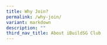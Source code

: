 ```yaml
---
title: Why Join?
permalink: /why-join/
variant: markdown
description: ""
third_nav_title: About iBuildSG Club
---
```

